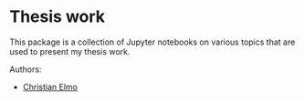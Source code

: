# Thesis work

This package is a collection of Jupyter notebooks on various topics that are used to present my thesis work.

Authors:
* [Christian Elmo](mailto:christianelmo@gmail.com)
